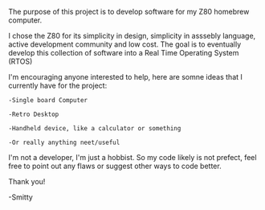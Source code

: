 The purpose of this project is to develop software for my Z80 homebrew computer.

I chose the Z80 for its simplicity in design, simplicity in asssebly language, active development community and low cost.
The goal is to eventually develop this collection of software into a Real Time Operating System (RTOS) 


I'm encouraging anyone interested to help, here are somne ideas that I currently have for the project:
  
    -Single board Computer
  
    -Retro Desktop
  
    -Handheld device, like a calculator or something
  
    -Or really anything neet/useful

I'm not a developer, I'm just a hobbist. So my code likely is not prefect, feel free to point out any flaws or suggest other ways to code better.


Thank you!
 
 -Smitty
